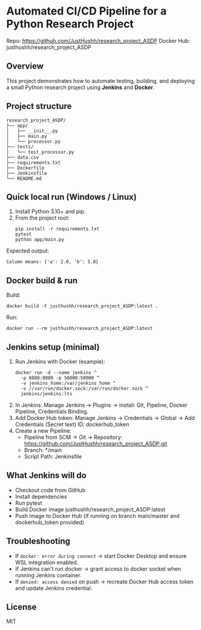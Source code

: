 # Automated CI/CD Pipeline for a Python Research Project

Repo: https://github.com/JustHushh/research_project_ASDP
Docker Hub: justhushh/research_project_ASDP

## Overview
This project demonstrates how to automate testing, building, and deploying a small Python research project using **Jenkins** and **Docker**.

## Project structure
```
research_project_ASDP/
├── app/
│   ├── __init__.py
│   ├── main.py
│   └── processor.py
├── tests/
│   └── test_processor.py
├── data.csv
├── requirements.txt
├── Dockerfile
├── Jenkinsfile
└── README.md
```

## Quick local run (Windows / Linux)
1. Install Python 3.10+ and pip.
2. From the project root:
   ```
   pip install -r requirements.txt
   pytest
   python app/main.py
   ```

Expected output:
```
Column means: {'a': 2.0, 'b': 5.0}
```

## Docker build & run
Build:
```
docker build -t justhushh/research_project_ASDP:latest .
```
Run:
```
docker run --rm justhushh/research_project_ASDP:latest
```

## Jenkins setup (minimal)
1. Run Jenkins with Docker (example):
   ```
   docker run -d --name jenkins ^
     -p 8080:8080 -p 50000:50000 ^
     -v jenkins_home:/var/jenkins_home ^
     -v //var/run/docker.sock:/var/run/docker.sock ^
     jenkins/jenkins:lts
   ```
2. In Jenkins: Manage Jenkins -> Plugins -> install: Git, Pipeline, Docker Pipeline, Credentials Binding.
3. Add Docker Hub token: Manage Jenkins -> Credentials -> Global -> Add Credentials (Secret text) ID: dockerhub_token
4. Create a new Pipeline:
   - Pipeline from SCM -> Git -> Repository: https://github.com/JustHushh/research_project_ASDP.git
   - Branch: */main
   - Script Path: Jenkinsfile

## What Jenkins will do
- Checkout code from GitHub
- Install dependencies
- Run pytest
- Build Docker image justhushh/research_project_ASDP:latest
- Push image to Docker Hub (if running on branch main/master and dockerhub_token provided)

## Troubleshooting
- If `docker: error during connect` -> start Docker Desktop and ensure WSL integration enabled.
- If Jenkins can't run docker -> grant access to docker socket when running Jenkins container.
- If `denied: access denied` on push -> recreate Docker Hub access token and update Jenkins credential.

## License
MIT
